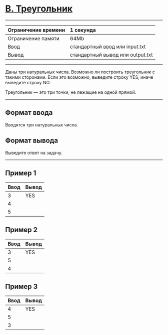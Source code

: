 # [B. Треугольник](https://contest.yandex.ru/contest/27393/problems/B/)

---
| Ограничение времени  | 1 секунда  |
| :--- |:---|
| Ограничение памяти     | 64Mb |
| Ввод      | стандартный ввод или input.txt |
| Вывод | стандартный вывод или output.txt |
---

Даны три натуральных числа. Возможно ли построить треугольник с такими сторонами. Если это возможно, выведите строку YES, иначе выведите строку NO.

Треугольник — это три точки, не лежащие на одной прямой.

---
## Формат ввода
Вводятся три натуральных числа.

## Формат вывода
Выведите ответ на задачу.

---
## Пример 1

| Ввод  | Вывод  |
| --- |---|
| 3 | YES |
| 4 | |
| 5 | |

## Пример 2

| Ввод  | Вывод  |
| --- |---|
| 3 | YES |
| 5 | |
| 4 | |

## Пример 3

| Ввод  | Вывод  |
| --- |---|
| 4 | YES |
| 5 | |
| 3 | |
